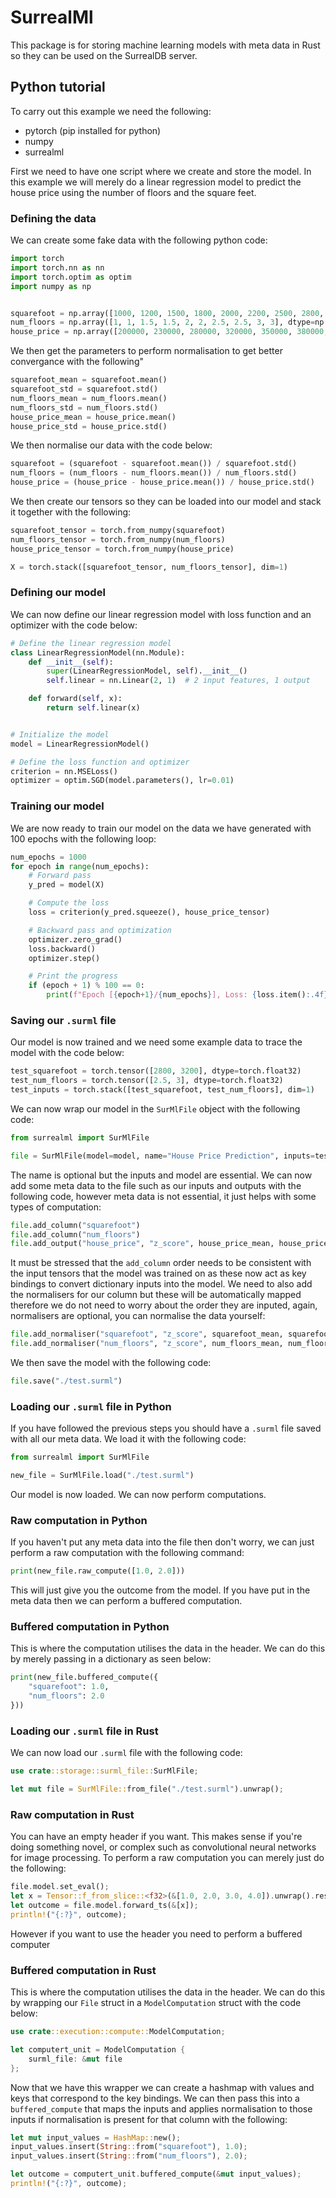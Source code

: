 # SurrealMl
This package is for storing machine learning models with meta data in Rust so they can be used on the SurrealDB server.

## Python tutorial
To carry out this example we need the following:

- pytorch (pip installed for python)
- numpy
- surrealml

First we need to have one script where we create and store the model. In this example we will merely do a linear regression model
to predict the house price using the number of floors and the square feet. 

### Defining the data

We can create some fake data with the following python code:

```python
import torch
import torch.nn as nn
import torch.optim as optim
import numpy as np


squarefoot = np.array([1000, 1200, 1500, 1800, 2000, 2200, 2500, 2800, 3000, 3200], dtype=np.float32)
num_floors = np.array([1, 1, 1.5, 1.5, 2, 2, 2.5, 2.5, 3, 3], dtype=np.float32)
house_price = np.array([200000, 230000, 280000, 320000, 350000, 380000, 420000, 470000, 500000, 520000], dtype=np.float32)
```

We then get the parameters to perform normalisation to get better convergance with the following"

```python
squarefoot_mean = squarefoot.mean()
squarefoot_std = squarefoot.std()
num_floors_mean = num_floors.mean()
num_floors_std = num_floors.std()
house_price_mean = house_price.mean()
house_price_std = house_price.std()
```

We then normalise our data with the code below:

```python
squarefoot = (squarefoot - squarefoot.mean()) / squarefoot.std()
num_floors = (num_floors - num_floors.mean()) / num_floors.std()
house_price = (house_price - house_price.mean()) / house_price.std()
```

We then create our tensors so they can be loaded into our model and stack it together with the following:

```python
squarefoot_tensor = torch.from_numpy(squarefoot)
num_floors_tensor = torch.from_numpy(num_floors)
house_price_tensor = torch.from_numpy(house_price)

X = torch.stack([squarefoot_tensor, num_floors_tensor], dim=1)
```

### Defining our model

We can now define our linear regression model with loss function and an optimizer with the code below:

```python
# Define the linear regression model
class LinearRegressionModel(nn.Module):
    def __init__(self):
        super(LinearRegressionModel, self).__init__()
        self.linear = nn.Linear(2, 1)  # 2 input features, 1 output

    def forward(self, x):
        return self.linear(x)


# Initialize the model
model = LinearRegressionModel()

# Define the loss function and optimizer
criterion = nn.MSELoss()
optimizer = optim.SGD(model.parameters(), lr=0.01)
```

### Training our model

We are now ready to train our model on the data we have generated with 100 epochs with the following loop:

```python
num_epochs = 1000
for epoch in range(num_epochs):
    # Forward pass
    y_pred = model(X)

    # Compute the loss
    loss = criterion(y_pred.squeeze(), house_price_tensor)

    # Backward pass and optimization
    optimizer.zero_grad()
    loss.backward()
    optimizer.step()

    # Print the progress
    if (epoch + 1) % 100 == 0:
        print(f"Epoch [{epoch+1}/{num_epochs}], Loss: {loss.item():.4f}")
```

### Saving our `.surml` file

Our model is now trained and we need some example data to trace the model with the code below:

```python
test_squarefoot = torch.tensor([2800, 3200], dtype=torch.float32)
test_num_floors = torch.tensor([2.5, 3], dtype=torch.float32)
test_inputs = torch.stack([test_squarefoot, test_num_floors], dim=1)
```

We can now wrap our model in the `SurMlFile` object with the following code:

```python
from surrealml import SurMlFile

file = SurMlFile(model=model, name="House Price Prediction", inputs=test_inputs)
```
The name is optional but the inputs and model are essential. We can now add some meta data to the file such as our inputs and outputs with the following code, however meta data is not essential, it just helps with some types of computation:

```python
file.add_column("squarefoot")
file.add_column("num_floors")
file.add_output("house_price", "z_score", house_price_mean, house_price_std)
```

It must be stressed that the `add_column` order needs to be consistent with the input tensors that the model was trained on as these
now act as key bindings to convert dictionary inputs into the model. We need to also add the normalisers for our column but these will
be automatically mapped therefore we do not need to worry about the order they are inputed, again, normalisers are optional, you can
normalise the data yourself:

```python
file.add_normaliser("squarefoot", "z_score", squarefoot_mean, squarefoot_std)
file.add_normaliser("num_floors", "z_score", num_floors_mean, num_floors_std)
```

We then save the model with the following code:

```python
file.save("./test.surml")
```

### Loading our `.surml` file in Python

If you have followed the previous steps you should have a `.surml` file saved with all our meta data. We load it with the following code:

```python
from surrealml import SurMlFile

new_file = SurMlFile.load("./test.surml")
```

Our model is now loaded. We can now perform computations.

### Raw computation in Python
If you haven't put any meta data into the file then don't worry, we can just perform a raw computation with the following command:

```python
print(new_file.raw_compute([1.0, 2.0]))
```

This will just give you the outcome from the model. If you have put in the meta data then we can perform a buffered computation.


### Buffered computation in Python

This is where the computation utilises the data in the header. We can do this by merely passing in a dictionary as seen below:

```python
print(new_file.buffered_compute({
    "squarefoot": 1.0,
    "num_floors": 2.0
}))
```


### Loading our `.surml` file in Rust

We can now load our `.surml` file with the following code:

```rust
use crate::storage::surml_file::SurMlFile;

let mut file = SurMlFile::from_file("./test.surml").unwrap();
```

### Raw computation in Rust
You can have an empty header if you want. This makes sense if you're doing something novel, or complex such as convolutional neural networks
for image processing. To perform a raw computation you can merely just do the following:

```rust
file.model.set_eval();
let x = Tensor::f_from_slice::<f32>(&[1.0, 2.0, 3.0, 4.0]).unwrap().reshape(&[2, 2]);
let outcome = file.model.forward_ts(&[x]);
println!("{:?}", outcome);
```

However if you want to use the header you need to perform a buffered computer

### Buffered computation in Rust

This is where the computation utilises the data in the header. We can do this by wrapping our `File` struct in a `ModelComputation` struct
with the code below:

```rust
use crate::execution::compute::ModelComputation;

let computert_unit = ModelComputation {
    surml_file: &mut file
};
```

Now that we have this wrapper we can create a hashmap with values and keys that correspond to the key bindings. We can then pass this into
a `buffered_compute` that maps the inputs and applies normalisation to those inputs if normalisation is present for that column with the
following:

```rust
let mut input_values = HashMap::new();
input_values.insert(String::from("squarefoot"), 1.0);
input_values.insert(String::from("num_floors"), 2.0);

let outcome = computert_unit.buffered_compute(&mut input_values);
println!("{:?}", outcome);
```
